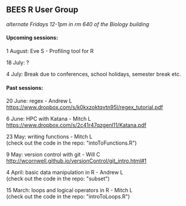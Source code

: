 
BEES R User Group 
---
*alternate Fridays 12-1pm in rm 640 of the Biology building*

#### Upcoming sessions:

1 August: Eve S - Profiling tool for R

18 July: ?

4 July: Break due to conferences, school holidays, semester break etc.

#### Past sessions:

20 June: regex - Andrew L  
https://www.dropbox.com/s/k0kxzoktqvtn95l/regex_tutorial.pdf

6 June: HPC with Katana - Mitch L  
https://www.dropbox.com/s/2c41r47qzgenl11/Katana.pdf

23 May: writing functions - Mitch L  
(check out the code in the repo: "intoToFunctions.R")

9 May: version control with git - Will C  
http://wcornwell.github.io/versionControl/git_intro.html#1

4 April: basic data manipulation in R - Andrew L  
(check out the code in the repo: "subset")

15 March: loops and logical operators in R - Mitch L  
(check out the code in the repo: "introToLoops.R")
